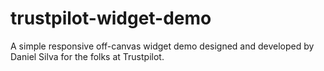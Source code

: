 # trustpilot-widget-demo
A simple responsive off-canvas widget demo designed and developed by Daniel Silva for the folks at Trustpilot.
